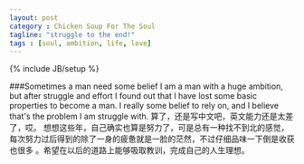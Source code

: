 ```yaml
---
layout: post
category : Chicken Soup For The Soul
tagline: "struggle to the end!"
tags : [soul, ambition, life, love]
---
```

{% include JB/setup %}

###Sometimes a man need some belief
I am a man with a huge ambition, but after struggle and effort I found out that I have lost some basic properties to become a man.
I really some belief to rely on, and I believe that's the problem I am struggle with.
算了，还是写中文吧，英文能力还是太差了，哎。
想想这些年，自己确实也算是努力了，可是总有一种找不到北的感觉，每次努力过后得到的除了一身的疲惫就是一脸的茫然，不过仔细品味一下倒是收获也很多
。希望在以后的道路上能够吸取教训，完成自己的人生理想。

